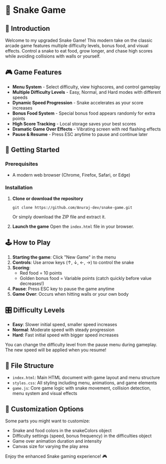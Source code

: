 # 🐍 Snake Game

## 📖 Introduction

Welcome to my upgraded Snake Game! This modern take on the classic arcade game features multiple difficulty levels, bonus food, and visual effects. Control a snake to eat food, grow longer, and chase high scores while avoiding collisions with walls or yourself.

## 🎮 Game Features

- **Menu System** - Select difficulty, view highscores, and control gameplay
- **Multiple Difficulty Levels** - Easy, Normal, and Hard modes with different speeds
- **Dynamic Speed Progression** - Snake accelerates as your score increases
- **Bonus Food System** - Special bonus food appears randomly for extra points
- **High Score Tracking** - Local storage saves your best scores
- **Dramatic Game Over Effects** - Vibrating screen with red flashing effects
- **Pause & Resume** - Press ESC anytime to pause and continue later

## 🚀 Getting Started

### Prerequisites

- A modern web browser (Chrome, Firefox, Safari, or Edge)

### Installation

1. **Clone or download the repository**

   ```
   git clone https://github.com/Anuraj-dev/snake-game.git
   ```

   Or simply download the ZIP file and extract it.

2. **Launch the game**
   Open the `index.html` file in your browser.

## 🕹️ How to Play

1. **Starting the game**: Click "New Game" in the menu
2. **Controls**: Use arrow keys (↑, ↓, ←, →) to control the snake
3. **Scoring**:
   - Red food = 10 points
   - Golden bonus food = Variable points (catch quickly before value decreases!)
4. **Pause**: Press ESC key to pause the game anytime
5. **Game Over**: Occurs when hitting walls or your own body

## 🎛️ Difficulty Levels

- **Easy**: Slower initial speed, smaller speed increases
- **Normal**: Moderate speed with steady progression
- **Hard**: Fast initial speed with bigger speed increases

You can change the difficulty level from the pause menu during gameplay. The new speed will be applied when you resume!

## 💾 File Structure

- `index.html`: Main HTML document with game layout and menu structure
- `styles.css`: All styling including menu, animations, and game elements
- `game.js`: Core game logic with snake movement, collision detection, menu system and visual effects

## 🔧 Customization Options

Some parts you might want to customize:

- Snake and food colors in the snakeColors object
- Difficulty settings (speed, bonus frequency) in the difficulties object
- Game over animation duration and intensity
- Canvas size for varying the play area

Enjoy the enhanced Snake gaming experience! 🎮
